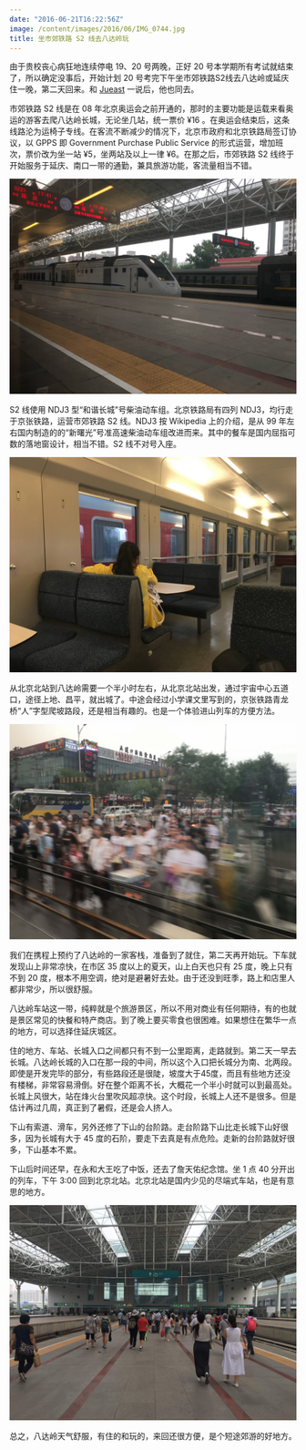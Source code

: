 ```yaml
---
date: "2016-06-21T16:22:56Z"
image: /content/images/2016/06/IMG_0744.jpg
title: 坐市郊铁路 S2 线去八达岭玩
---
```


由于贵校丧心病狂地连续停电 19、20 号两晚，正好 20 号本学期所有考试就结束了，所以确定没事后，开始计划 20 号考完下午坐市郊铁路S2线去八达岭或延庆住一晚，第二天回来。和 [Jueast](http://jueast.com) 一说后，他也同去。

市郊铁路 S2 线是在 08 年北京奥运会之前开通的，那时的主要功能是运载来看奥运的游客去爬八达岭长城，无论坐几站，统一票价 ¥16 。在奥运会结束后，这条线路沦为运椅子专线。在客流不断减少的情况下，北京市政府和北京铁路局签订协议，以 GPPS 即 Government Purchase Public Service 的形式运营，增加班次，票价改为坐一站 ¥5，坐两站及以上一律 ¥6。在那之后，市郊铁路 S2 线终于开始服务于延庆、南口一带的通勤，兼具旅游功能，客流量相当不错。

![](/content/images/2016/06/IMG_0725.jpg)

S2 线使用 NDJ3 型“和谐长城”号柴油动车组。北京铁路局有四列 NDJ3，均行走于京张铁路，运营市郊铁路 S2 线。NDJ3 按 Wikipedia 上的介绍，是从 99 年左右国内制造的的“新曙光”号准高速柴油动车组改进而来。其中的餐车是国内屈指可数的落地窗设计，相当不错。S2 线不对号入座。

![](/content/images/2016/06/IMG_0723.jpg)

从北京北站到八达岭需要一个半小时左右，从北京北站出发，通过宇宙中心五道口，途径上地、昌平，就出城了。中途会经过小学课文里写到的，京张铁路青龙桥“人”字型爬坡路段，还是相当有趣的。也是一个体验进山列车的方便方法。

![](/content/images/2016/06/IMG_1977.jpg)

我们在携程上预约了八达岭的一家客栈，准备到了就住，第二天再开始玩。下车就发现山上非常凉快，在市区 35 度以上的夏天，山上白天也只有 25 度，晚上只有不到 20 度，根本不用空调，绝对是避暑好去处。由于还没到旺季，路上和店里人都非常少，所以很舒服。

八达岭车站这一带，纯粹就是个旅游景区，所以不用对商业有任何期待，有的也就是景区常见的快餐和特产商店。到了晚上要买零食也很困难。如果想住在繁华一点的地方，可以选择住延庆城区。

住的地方、车站、长城入口之间都只有不到一公里距离，走路就到。第二天一早去长城。八达岭长城的入口在那一段的中间，所以这个入口把长城分为南、北两段。即使是开发完毕的部分，有些路段还是很陡，坡度大于45度，而且有些地方还没有楼梯，非常容易滑倒。好在整个距离不长，大概花一个半小时就可以到最高处。长城上风很大，站在烽火台里吹风超凉快。这个时段，长城上人还不是很多。但是估计再过几周，真正到了暑假，还是会人挤人。

下山有索道、滑车，另外还修了下山的台阶路。走台阶路下山比走长城下山好很多，因为长城有大于 45 度的石阶，要走下去真是有点危险。走新的台阶路就好很多，下山基本不累。

下山后时间还早，在永和大王吃了中饭，还去了詹天佑纪念馆。坐 1 点 40 分开出的列车，下午 3:00 回到北京北站。北京北站是国内少见的尽端式车站，也是有意思的地方。

![](/content/images/2016/06/IMG_0751.jpg)

总之，八达岭天气舒服，有住的和玩的，来回还很方便，是个短途郊游的好地方。